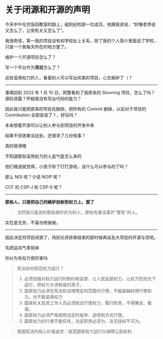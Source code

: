 # 关于闭源和开源的声明

 今天中午吃完饭回教室的路上，碰到纪检部一位成员，他跟我讲说，“好像老师说又怎么了，公安机关又怎么了”。
 
 我很奇怪，第一我的项目没有和学校扯上关系，除了我的个人简介里面说了学校，只是一个我每天所在的地方罢了。
 
 维护一个开源项目怎么了？
 
 写一个平台作为**项目**怎么了？
 
 这些滥用权力的人，看着别人可以写出优美的项目，心生嫉妒了（？
 
 ---
 
 事情回到 2022 年 1 月 10 日，网警看到了我原来的 Stunning 项目，怎么了吗？源码泄露？怀疑我没有写出代码的能力？
 
 因此我只能把原来的项目先删除，把所有的 Commit 删掉，以前对于项目的 Contribution 全部变成了 1 ，好玩吗？
 
 本来想着开源可以让别人参与到项目的开发中来
 
 结果不但效果没达到，还增添了几份怪事？
 
 真的很滑稽
 
 不知道那些滥用权力的人底气是怎么来的
 
 他们难道就觉得，小孩子除了打打游戏，没什么可以参与的了吗？
 
 那么 NOI 呢？少说 NOIP 呢？
 
 CCF 的 CSP-J 和 CSP-S 呢？
 
 ---
 
 **那些人，只是把自己的嫉妒投射到权力上，罢了**
 
 > 当然我只是说的那些胡作非为的人，那些有事没事开“警告"的人。

实在是无奈，不喜勿喷谢谢。

---

因此决定将项目闭源了，待到论资排辈结束的那时候再谈及大项目的开源与否吧。

先把这风气革除掉

你以为有权力很厉害吗

> 宪法如何规范权力运行？
> 
> 1. 必须加强对权力运行的制约和监督，让人民监督权力，让权力在阳光下运行，把权力关进制度的笼子。
> 2. 国家权力必须在宪法和法律限定的范围内行使，不能超越权限行使权力，也不能滥用权力
> 3. 国家机关及其工作人员必须依法行使权力、履行职责，不得懈怠、推诿。
> 4. 国家权力必须严格按照法定的程序、途径和方式行使。
> 5. 国家权力的行使不能任性，法定职责必须为，法无授权不可为。


> 我国宪法的核心价值追求：规范国家权力运行以保障公民权利
